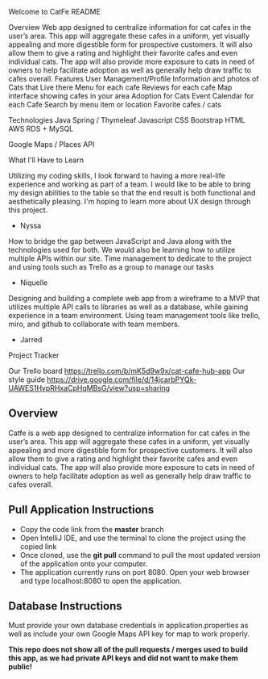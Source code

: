 Welcome to CatFe README

Overview
Web app designed to centralize information for cat cafes in the user’s area. This app will aggregate these cafes in a uniform, yet visually appealing and more digestible form for prospective customers. It will also allow them to give a rating and highlight their favorite cafes and even individual cats. The app will also provide more exposure to cats in need of owners to help facilitate adoption as well as generally help draw traffic to cafes overall.
Features
User Management/Profile
Information and photos of Cats that Live there
Menu for each cafe
Reviews for each cafe
Map interface showing cafes in your area
Adoption for Cats
Event Calendar for each Cafe
Search by menu item or location
Favorite cafes / cats

Technologies
Java
Spring / Thymeleaf
Javascript
CSS Bootstrap
HTML
AWS RDS + MySQL

Google Maps / Places API



What I'll Have to Learn

Utilizing my coding skills, I look forward to having a more real-life experience and working as part of a team. I would like to be able to bring my design abilities to the table so that the end result is both functional and aesthetically pleasing. I'm hoping to learn more about UX design through this project. 
- Nyssa

How to bridge the gap between JavaScript and Java along with the technologies used for both. We would also be learning how to utilize multiple APIs within our site.
Time management to dedicate to the project and using tools such as Trello as a group to manage our tasks 
- Niquelle

Designing and building a complete web app from a wireframe to a MVP that utilizes multiple API calls to libraries as well as a database, while gaining experience in a team environment. Using team management tools like trello, miro, and github to collaborate with team members. 
- Jarred

Project Tracker

Our Trello board https://trello.com/b/mK5d9w9x/cat-cafe-hub-app
Our style guide https://drive.google.com/file/d/14jcarbPYQk-UAWES1HvpRHxaCpHqMBsG/view?usp=sharing

## Overview
Catfe is a web app designed to centralize information for cat cafes in the user’s area. This app will aggregate these cafes in a uniform, yet visually appealing and more digestible form for prospective customers. It will also allow them to give a rating and highlight their favorite cafes and even individual cats. The app will also provide more exposure to cats in need of owners to help facilitate adoption as well as generally help draw traffic to cafes overall.

## Pull Application Instructions
- Copy the code link from the **master** branch
- Open IntelliJ IDE, and use the terminal to clone the project using the copied link
- Once cloned, use the **git pull** command to pull the most updated version of the application onto your computer.
- The application currently runs on port 8080. Open your web browser and type localhost:8080 to open the application.

## Database Instructions
Must provide your own database credentials in application.properties as well as include your own Google Maps API key for map to work properly.

**This repo does not show all of the pull requests / merges used to build this app, as we had private API keys and did not want to make them public!**
